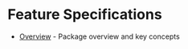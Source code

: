 # Feature Specifications

- [Overview](./spec/serialization.spec.md) - Package overview and key concepts
